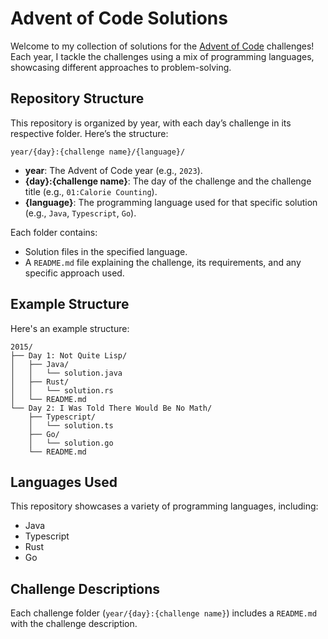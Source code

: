 # Advent of Code Solutions

Welcome to my collection of solutions for the [Advent of Code](https://adventofcode.com/) challenges! Each year, I tackle the challenges using a mix of programming languages, showcasing different approaches to problem-solving.

## Repository Structure

This repository is organized by year, with each day’s challenge in its respective folder. Here’s the structure:

```
year/{day}:{challenge name}/{language}/
```

- **year**: The Advent of Code year (e.g., `2023`).
- **{day}:{challenge name}**: The day of the challenge and the challenge title (e.g., `01:Calorie Counting`).
- **{language}**: The programming language used for that specific solution (e.g., `Java`, `Typescript`, `Go`).

Each folder contains:
- Solution files in the specified language.
- A `README.md` file explaining the challenge, its requirements, and any specific approach used.

## Example Structure

Here's an example structure:

```
2015/
├── Day 1: Not Quite Lisp/
│   ├── Java/
│   │   └── solution.java
│   ├── Rust/
│   │   └── solution.rs
│   └── README.md
└── Day 2: I Was Told There Would Be No Math/
    ├── Typescript/
    │   └── solution.ts
    ├── Go/
    │   └── solution.go
    └── README.md
```

## Languages Used

This repository showcases a variety of programming languages, including:
- Java
- Typescript
- Rust
- Go

## Challenge Descriptions

Each challenge folder (`year/{day}:{challenge name}`) includes a `README.md` with the challenge description.
